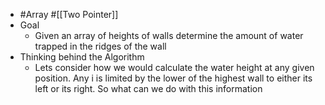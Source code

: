 - #Array #[[Two Pointer]]
- Goal
	- Given an array of heights of walls determine the amount of water trapped in the ridges of the wall
- Thinking behind the Algorithm
	- Lets consider how we would calculate the water height at any given position. Any i is limited by the lower of the highest wall to either its left or its right. So what can we do with this information